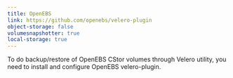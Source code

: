 ```yaml
---
title: OpenEBS 
link: https://github.com/openebs/velero-plugin
object-storage: false
volumesnapshotter: true
local-storage: true
---
```

To do backup/restore of OpenEBS CStor volumes through Velero utility, you need to install and configure OpenEBS velero-plugin.
